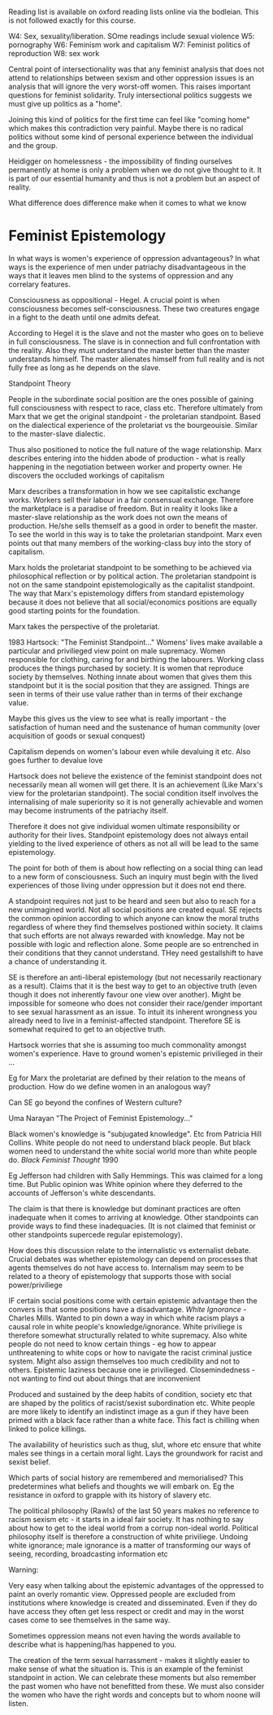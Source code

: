 Reading list is available on oxford reading lists online via the bodleian. This is not followed exactly for this course.

W4: Sex, sexuality/liberation. SOme readings include sexual violence
W5: pornography
W6: Feminism work and capitalism
W7: Feminist politics of reproduction
W8: sex work

Central point of intersectionality was that any feminist analysis that does not attend to relationships between sexism and other oppression issues is an analysis that will ignore the very worst-off women. This raises important questions for feminist solidarity. Truly intersectional politics suggests we must give up politics as a "home". 

Joining this kind of politics for the first time can feel like "coming home" which makes this contradiction very painful. Maybe there is no radical politics without some kind of personal experience between the individual and the group.

Heidigger on homelessness - the impossibility of finding ourselves permanently at home is only a problem when we do not give thought to it. It is part of our essential humanity and thus is not a problem but an aspect of reality.

What difference does difference make when it comes to what we know

# Feminist Epistemology 
In what ways is women's experience of oppression advantageous? In what ways is the experience of men under patriachy disadvantageous in the ways that it leaves men blind to the systems of oppression and any correlary features.

Consciousness as oppositional - Hegel. A crucial point is when consciousness becomes self-consciousness. These two creatures engage in a fight to the death until one admits defeat.

According to Hegel it is the slave and not the master who goes on to believe in full consciousness. The slave is in connection and full confrontation with the reality. Also they must understand the master better than the master understands himself. The master alienates himself from full reality and is not fully free as long as he depends on the slave.

Standpoint Theory

People in the subordinate social position are the ones possible of gaining full consciousness with respect to race, class etc. Therefore ultimately from Marx that we get the original standpoint - the proletarian standpoint. Based on the dialectical experience of the proletariat vs the bourgeouisie. Similar to the master-slave dialectic.

Thus also positioned to notice the full nature of the wage relationship. Marx describes entering into the hidden abode of production - what is really happening in the negotiation between worker and property owner. He discovers the occluded workings of capitalism

Marx describes a transformation in how we see capitalistic exchange works. Workers sell their labour in a fair consensual exchange. Therefore the marketplace is a paradise of freedom. But in reality it looks like a master-slave relationship as the work does not own the means of production. He/she sells themself as a good in order to benefit the master. To see the world in this way is to take the proletarian standpoint. Marx even points out that many members of the working-class buy into the story of capitalism. 

Marx holds the proletariat standpoint to be something to be achieved via philosophical reflection or by political action. The proletarian standpoint is not on the same standpoint epistemologically as the capitalist standpoint. The way that Marx's epistemology differs from standard epistemology because it does not believe that all social/economics positions are equally good starting points for the foundation.

Marx takes the perspective of the proletariat.

1983 Hartsock: "The Feminist Standpoint..."
Womens' lives make available a particular and privilieged view point on male supremacy. Women responsible for clothing, caring for and birthing the labourers. Working class produces the things purchased by society. It is women that reproduce society by themselves. Nothing innate about women that gives them this standpoint but it is the social position that they are assigned. Things are seen in terms of their use value rather than in terms of their exchange value.

Maybe this gives us the view to see what is really important - the satisfaction of human need and the sustenance of human community (over acquisition of goods or sexual conquest)

Capitalism depends on women's labour even while devaluing it etc. Also goes further to devalue love

Hartsock does not believe the existence of the feminist standpoint does not necessarily mean all women will get there. It is an achievement (Like Marx's view for the proletarian standpoint). The social condition itself involves the internalising of male superiority so it is not generally achievable and women may become instruments of the patriachy itself.

Therefore it does not give individual women ultimate responsibility or authority for their lives. Standpoint epistemology does not always entail yielding to the lived experience of others as not all will be lead to the same epistemology.

The point for both of them is about how reflecting on a social thing can lead to a new form of consciousness. Such an inquiry must begin with the lived experiences of those living under oppression but it does not end there.

A standpoint requires not just to be heard and seen but also to reach for a new unimagined world. Not all social positions are created equal. SE rejects the common opinion according to which anyone can know the moral truths regardless of where they find themselves postioned within society. It claims that such efforts are not always rewarded with knowledge. May not be possible with logic and reflection alone. Some people are so entrenched in their conditions that they cannot understand. THey need gestallshift to have a chance of understanding it.

SE is therefore an anti-liberal epistemology (but not necessarily reactionary as a result). Claims that it is the best way to get to an objective truth (even though it does not inherently favour one view over another). Might be impossible for someone who does not consider their race/gender important to see sexual harassment as an issue. To intuit its inherent wrongness you already need to live in a feminist-affected standpoint. Therefore SE is somewhat required to get to an objective truth.

Hartsock worries that she is assuming too much commonality amongst women's experience. Have to ground women's epistemic privilieged in their ...

Eg for Marx the proletariat are defined by their relation to the means of production. How do we define women in an analogous way?

Can SE go beyond the confines of Western culture? 

Uma Narayan "The Project of Feminist Epistemology..."

Black women's knowledge is "subjugated knowledge". Etc from Patricia Hill Collins. White people do not need to understand black people. But black women need to understand the white social world more than white people do. _Black Feminist Thought_ 1990

Eg Jefferson had children with Sally Hemmings. This was claimed for a long time. But Public opinion was White opinion where they deferred to the accounts of Jefferson's white descendants.

The claim is that there is knowledge but dominant practices are often inadequate when it comes to arriving at knowledge. Other standpoints can provide ways to find these inadequacies. (It is not claimed that feminist or other standpoints supercede regular epistemology).

How does this discussion relate to the internalistic vs externalist debate. Crucial debates was whether epistemology can depend on processes that agents themselves do not have access to. Internalism may seem to be related to a theory of epistemology that supports those with social power/priviliege

IF certain social positions come with certain epistemic advantage then the convers is that some positions have a disadvantage. _White Ignorance_ - Charles Mills. Wanted to pin down a way in which white racism plays a causal role in white people's knowledge/ignorance. White priviliege is therefore somewhat structurally related to white supremacy. Also white people do not need to know certain things - eg how to appear unthreatening to white cops or how to navigate the racist criminal justice system. Might also assign themselves too much credibility and not to others. Epistemic laziness because one ie privilieged. Closemindedness - not wanting to find out about things that are inconvenient

Produced and sustained by the deep habits of condition, society etc that are shaped by the politics of racist/sexist subordination etc. White people are more likely to identify an indistinct image as a gun if they have been primed with a black face rather than a white face. This fact is chilling when linked to police killings.

The availability of heuristics such as thug, slut, whore etc ensure that white males see things in a certain moral light. Lays the groundwork for racist and sexist belief.

Which parts of social history are remembered and memorialised? This predetermines what beliefs and thoughts we will embark on. Eg the resistance in oxford to grapple with its history of slavery etc.

The political philosophy (Rawls) of the last 50 years makes no reference to racism sexism etc - it starts in a ideal fair society. It has nothing to say about how to get to the ideal world from a corrup non-ideal world. Political philosophy itself is therefore a construction of white priviliege. Undoing white ignorance; male ignorance is a matter of transforming our ways of seeing, recording, broadcasting information etc

Warning:

Very easy when talking about the epistemic advantages of the oppressed to paint an overly romantic view. Oppressed people are excluded from institutions where knowledge is created and disseminated. Even if they do have access they often get less respect or credit and may in the worst cases come to see themselves in the same way.

Sometimes oppression means not even having the words available to describe what is happening/has happened to you. 

The creation of the term sexual harrassment - makes it slightly easier to make sense of what the situation is. This is an example of the feminist standpoint in action. We can celebrate these moments but also remember the past women who have not benefitted from these. We must also consider the women who have the right words and concepts but to whom noone will listen.